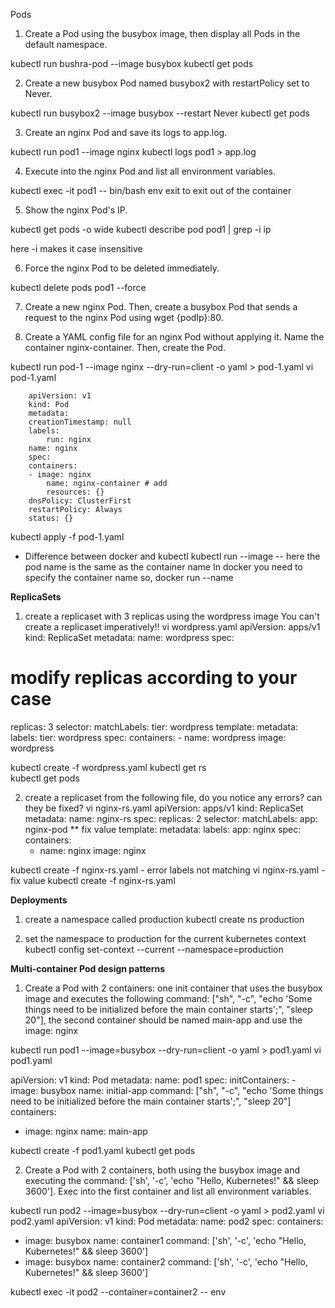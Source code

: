 Pods
1. Create a Pod using the busybox image, then display all Pods in the default namespace.

kubectl run bushra-pod --image busybox
kubectl get pods

2. Create a new busybox Pod named busybox2 with restartPolicy set to Never.

kubectl run busybox2 --image busybox --restart Never
kubectl get pods

3. Create an nginx Pod and save its logs to app.log.

kubectl run pod1 --image nginx 
kubectl logs pod1 > app.log

4. Execute into the nginx Pod and list all environment variables.

kubectl exec -it pod1 -- bin/bash env 
exit to exit out of the container

5. Show the nginx Pod's IP.

kubectl get pods -o wide
kubectl describe pod pod1 | grep -i ip

here -i makes it case insensitive

6. Force the nginx Pod to be deleted immediately.

kubectl delete pods pod1 --force

7. Create a new nginx Pod. Then, create a busybox Pod that sends a request to the nginx Pod using wget {podIp}:80.



8. Create a YAML config file for an nginx Pod without applying it. Name the container nginx-container. Then, create the Pod.

kubectl run pod-1 --image nginx --dry-run=client -o yaml > pod-1.yaml
vi pod-1.yaml

        apiVersion: v1
        kind: Pod
        metadata:
        creationTimestamp: null
        labels:
            run: nginx
        name: nginx
        spec:
        containers:
        - image: nginx
            name: nginx-container # add 
            resources: {}
        dnsPolicy: ClusterFirst
        restartPolicy: Always
        status: {}


kubectl apply -f pod-1.yaml


* Difference between docker and kubectl 
kubectl run <pod-name> --image <image-name>
-- here the pod name is the same as the container name
In docker you need to specify the container name so,
docker run --name <container-name> <tagged-image>



**ReplicaSets**
1. create a replicaset with 3 replicas using the wordpress image
You can't create a replicaset imperatively!!
vi wordpress.yaml
apiVersion: apps/v1
kind: ReplicaSet
metadata:
  name: wordpress
spec:
  # modify replicas according to your case
  replicas: 3
  selector:
    matchLabels:
      tier: wordpress
  template:
    metadata:
      labels:
        tier: wordpress
    spec:
      containers:
      - name: wordpress
        image: wordpress

kubectl create -f wordpress.yaml
kubectl get rs    
kubectl get pods

2. create a replicaset from the following file, do you notice any errors? can they be fixed?
vi nginx-rs.yaml
apiVersion: apps/v1
kind: ReplicaSet
metadata:
  name: nginx-rs
spec:
  replicas: 2
  selector:
    matchLabels:
      app: nginx-pod ** fix value
  template:
    metadata:
      labels:
        app: nginx
    spec:
      containers:
      - name: nginx
        image: nginx                      

kubectl create -f nginx-rs.yaml - error labels not matching 
vi nginx-rs.yaml - fix value
kubectl create -f nginx-rs.yaml


**Deployments**

1. create a namespace called production
kubectl create ns production

2. set the namespace to production for the current kubernetes context 
kubectl config set-context --current --namespace=production


**Multi-container Pod design patterns**

1. Create a Pod with 2 containers: one init container that uses the busybox image and executes the following command: ["sh", "-c", "echo 'Some things need to be initialized before the main container starts';", "sleep 20"], the second container should be named main-app and use the image: nginx

kubectl run pod1 --image=busybox --dry-run=client -o yaml > pod1.yaml
vi pod1.yaml

apiVersion: v1
kind: Pod
metadata:
  name: pod1
spec:
  initContainers:
    - image: busybox
      name: initial-app
      command: ["sh", "-c", "echo 'Some things need to be initialized before the main container starts';", "sleep 20"]
  containers:
  - image: nginx
    name: main-app

kubectl create -f pod1.yaml
kubectl get pods

2. Create a Pod with 2 containers, both using the busybox image and executing the command: ['sh', '-c', 'echo "Hello, Kubernetes!" && sleep 3600']. Exec into the first container and list all environment variables.

kubectl run pod2 --image=busybox --dry-run=client -o yaml > pod2.yaml
vi pod2.yaml
apiVersion: v1
kind: Pod
metadata:
  name: pod2
spec:
  containers:
  - image: busybox
    name: container1
    command: ['sh', '-c', 'echo "Hello, Kubernetes!" && sleep 3600']
  - image: busybox
    name: container2
    command: ['sh', '-c', 'echo "Hello, Kubernetes!" && sleep 3600']

kubectl exec -it pod2 --container=container2 -- env

